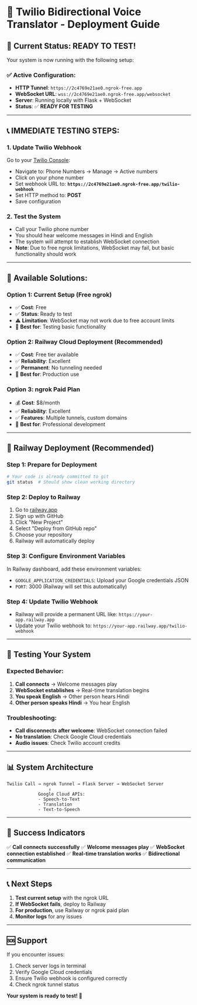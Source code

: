 # 🚀 Twilio Bidirectional Voice Translator - Deployment Guide

## 🎯 **Current Status: READY TO TEST!**

Your system is now running with the following setup:

### ✅ **Active Configuration:**
- **HTTP Tunnel**: `https://2c4769e21ae0.ngrok-free.app`
- **WebSocket URL**: `wss://2c4769e21ae0.ngrok-free.app/websocket`
- **Server**: Running locally with Flask + WebSocket
- **Status**: ✅ **READY FOR TESTING**

---

## 📞 **IMMEDIATE TESTING STEPS:**

### 1. **Update Twilio Webhook**
Go to your [Twilio Console](https://console.twilio.com/):
- Navigate to: Phone Numbers → Manage → Active numbers
- Click on your phone number
- Set webhook URL to: **`https://2c4769e21ae0.ngrok-free.app/twilio-webhook`**
- Set HTTP method to: **POST**
- Save configuration

### 2. **Test the System**
- Call your Twilio phone number
- You should hear welcome messages in Hindi and English
- The system will attempt to establish WebSocket connection
- **Note**: Due to free ngrok limitations, WebSocket may fail, but basic functionality should work

---

## 🔧 **Available Solutions:**

### **Option 1: Current Setup (Free ngrok)**
- ✅ **Cost**: Free
- ✅ **Status**: Ready to test
- ⚠️ **Limitation**: WebSocket may not work due to free account limits
- 🎯 **Best for**: Testing basic functionality

### **Option 2: Railway Cloud Deployment (Recommended)**
- ✅ **Cost**: Free tier available
- ✅ **Reliability**: Excellent
- ✅ **Permanent**: No tunneling needed
- 🎯 **Best for**: Production use

### **Option 3: ngrok Paid Plan**
- 💰 **Cost**: $8/month
- ✅ **Reliability**: Excellent
- ✅ **Features**: Multiple tunnels, custom domains
- 🎯 **Best for**: Professional development

---

## 🚀 **Railway Deployment (Recommended)**

### **Step 1: Prepare for Deployment**
```bash
# Your code is already committed to git
git status  # Should show clean working directory
```

### **Step 2: Deploy to Railway**
1. Go to [railway.app](https://railway.app)
2. Sign up with GitHub
3. Click "New Project"
4. Select "Deploy from GitHub repo"
5. Choose your repository
6. Railway will automatically deploy

### **Step 3: Configure Environment Variables**
In Railway dashboard, add these environment variables:
- `GOOGLE_APPLICATION_CREDENTIALS`: Upload your Google credentials JSON
- `PORT`: 3000 (Railway will set this automatically)

### **Step 4: Update Twilio Webhook**
- Railway will provide a permanent URL like: `https://your-app.railway.app`
- Update your Twilio webhook to: `https://your-app.railway.app/twilio-webhook`

---

## 🧪 **Testing Your System**

### **Expected Behavior:**
1. **Call connects** → Welcome messages play
2. **WebSocket establishes** → Real-time translation begins
3. **You speak English** → Other person hears Hindi
4. **Other person speaks Hindi** → You hear English

### **Troubleshooting:**
- **Call disconnects after welcome**: WebSocket connection failed
- **No translation**: Check Google Cloud credentials
- **Audio issues**: Check Twilio account credits

---

## 📊 **System Architecture**

```
Twilio Call → ngrok Tunnel → Flask Server → WebSocket Server
                ↓
            Google Cloud APIs:
            - Speech-to-Text
            - Translation
            - Text-to-Speech
```

---

## 🎉 **Success Indicators**

✅ **Call connects successfully**
✅ **Welcome messages play**
✅ **WebSocket connection established**
✅ **Real-time translation works**
✅ **Bidirectional communication**

---

## 📞 **Next Steps**

1. **Test current setup** with the ngrok URL
2. **If WebSocket fails**, deploy to Railway
3. **For production**, use Railway or ngrok paid plan
4. **Monitor logs** for any issues

---

## 🆘 **Support**

If you encounter issues:
1. Check server logs in terminal
2. Verify Google Cloud credentials
3. Ensure Twilio webhook is configured correctly
4. Check ngrok tunnel status

**Your system is ready to test! 🎊**
